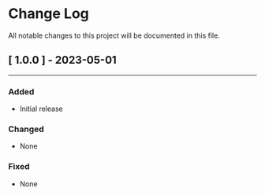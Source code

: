 # Change Log

All notable changes to this project will be documented in this file.


## [ 1.0.0 ] - 2023-05-01

***

### Added

- Initial release

### Changed

- None

### Fixed

- None
